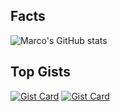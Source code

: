 ## Facts
![Marco's GitHub stats](https://github-readme-stats.vercel.app/api/top-langs/?username=latzox&layout=compact)

## Top Gists

[![Gist Card](https://github-readme-stats.vercel.app/api/gist?id=c04d2145d0c00aeeacd196a06161bb84)](https://gist.github.com/Latzox/c04d2145d0c00aeeacd196a06161bb84)
[![Gist Card](https://github-readme-stats.vercel.app/api/gist?id=9c3f5ce97bac8374440ad22870c30d43)](https://gist.github.com/Latzox/9c3f5ce97bac8374440ad22870c30d43)

<!--
**Latzox/Latzox** is a ✨ _special_ ✨ repository because its `README.md` (this file) appears on your GitHub profile.

Here are some ideas to get you started:

- 🔭 I’m currently working on ...
- 🌱 I’m currently learning ...
- 👯 I’m looking to collaborate on ...
- 🤔 I’m looking for help with ...
- 💬 Ask me about ...
- 📫 How to reach me: ...
- 😄 Pronouns: ...
- ⚡ Fun fact: ...
-->
